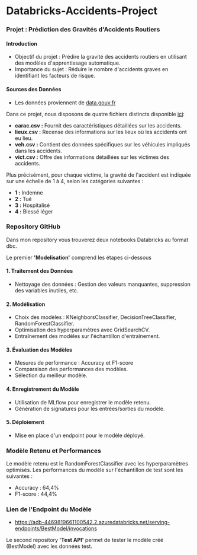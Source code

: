 # Databricks-Accidents-Project

### Projet : Prédiction des Gravités d'Accidents Routiers

#### Introduction
   - Objectif du projet : Prédire la gravité des accidents routiers en utilisant des modèles d'apprentissage automatique.
   - Importance du sujet : Réduire le nombre d'accidents graves en identifiant les facteurs de risque.

#### Sources des Données
   - Les données proviennent de [data.gouv.fr](https://www.data.gouv.fr/fr/)

Dans ce projet, nous disposons de quatre fichiers distincts disponible [ici](https://github.com/asardell/IUT_SD3/tree/main/data):

- **carac.csv :** Fournit des caractéristiques détaillées sur les accidents.
- **lieux.csv :** Recense des informations sur les lieux où les accidents ont eu lieu.
- **veh.csv :** Contient des données spécifiques sur les véhicules impliqués dans les accidents.
- **vict.csv :** Offre des informations détaillées sur les victimes des accidents.

Plus précisément, pour chaque victime, la gravité de l'accident est indiquée sur une échelle de 1 à 4, selon les catégories suivantes :

- **1 :** Indemne
- **2 :** Tué
- **3 :** Hospitalisé
- **4 :** Blessé léger

### Repository GitHub

Dans mon repository vous trouverez deux notebooks Databricks au format dbc.

Le premier **'Modelisation'** comprend les étapes ci-dessous

#### 1. Traitement des Données
   - Nettoyage des données : Gestion des valeurs manquantes, suppression des variables inutiles, etc.

#### 2. Modélisation
   - Choix des modèles : KNeighborsClassifier, DecisionTreeClassifier, RandomForestClassifier.
   - Optimisation des hyperparamètres avec GridSearchCV.
   - Entraînement des modèles sur l'échantillon d'entraînement.

#### 3. Évaluation des Modèles
   - Mesures de performance : Accuracy et F1-score
   - Comparaison des performances des modèles.
   - Sélection du meilleur modèle.

#### 4. Enregistrement du Modèle
   - Utilisation de MLflow pour enregistrer le modèle retenu.
   - Génération de signatures pour les entrées/sorties du modèle.

#### 5. Déploiement
   - Mise en place d'un endpoint pour le modèle déployé.

### Modèle Retenu et Performances

Le modèle retenu est le RandomForestClassifier avec les hyperparamètres optimisés. Les performances du modèle sur l'échantillon de test sont les suivantes :
   - Accuracy : 64,4%
   - F1-score : 44,4%

### Lien de l'Endpoint du Modèle
  - https://adb-4469819661100542.2.azuredatabricks.net/serving-endpoints/BestModel/invocations
  
Le second repository **'Test API'** permet de tester le modèle créé (BestModel) avec les données test.
